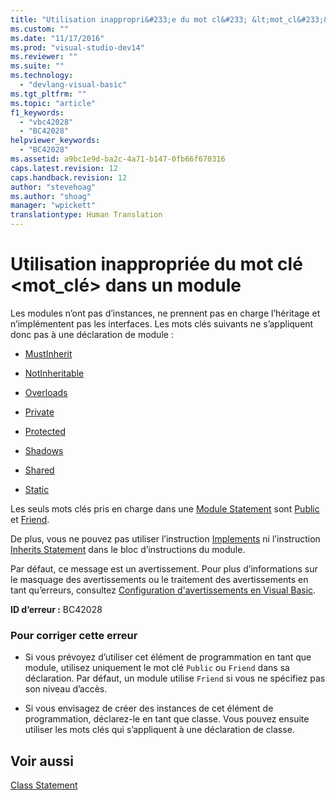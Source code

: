 ```yaml
---
title: "Utilisation inappropri&#233;e du mot cl&#233; &lt;mot_cl&#233;&gt; dans un module | Microsoft Docs"
ms.custom: ""
ms.date: "11/17/2016"
ms.prod: "visual-studio-dev14"
ms.reviewer: ""
ms.suite: ""
ms.technology: 
  - "devlang-visual-basic"
ms.tgt_pltfrm: ""
ms.topic: "article"
f1_keywords: 
  - "vbc42028"
  - "BC42028"
helpviewer_keywords: 
  - "BC42028"
ms.assetid: a9bc1e9d-ba2c-4a71-b147-0fb66f670316
caps.latest.revision: 12
caps.handback.revision: 12
author: "stevehoag"
ms.author: "shoag"
manager: "wpickett"
translationtype: Human Translation
---
```

# Utilisation inappropri&#233;e du mot cl&#233; &lt;mot_cl&#233;&gt; dans un module
Les modules n’ont pas d’instances, ne prennent pas en charge l’héritage et n’implémentent pas les interfaces. Les mots clés suivants ne s’appliquent donc pas à une déclaration de module :  
  
-   [MustInherit](../../visual-basic/language-reference/modifiers/mustinherit.md)  
  
-   [NotInheritable](../../visual-basic/language-reference/modifiers/notinheritable.md)  
  
-   [Overloads](../../visual-basic/language-reference/modifiers/overloads.md)  
  
-   [Private](../../visual-basic/language-reference/modifiers/private.md)  
  
-   [Protected](../../visual-basic/language-reference/modifiers/protected.md)  
  
-   [Shadows](../../visual-basic/language-reference/modifiers/shadows.md)  
  
-   [Shared](../../visual-basic/language-reference/modifiers/shared.md)  
  
-   [Static](../../visual-basic/language-reference/modifiers/static.md)  
  
 Les seuls mots clés pris en charge dans une [Module Statement](../../visual-basic/language-reference/statements/module-statement.md) sont [Public](../../visual-basic/language-reference/modifiers/public.md) et [Friend](../../visual-basic/language-reference/modifiers/friend.md).  
  
 De plus, vous ne pouvez pas utiliser l’instruction [Implements](../../visual-basic/language-reference/statements/implements-clause.md) ni l’instruction [Inherits Statement](../../visual-basic/language-reference/statements/inherits-statement.md) dans le bloc d’instructions du module.  
  
 Par défaut, ce message est un avertissement. Pour plus d’informations sur le masquage des avertissements ou le traitement des avertissements en tant qu’erreurs, consultez [Configuration d'avertissements en Visual Basic](/visual-studio/ide/configuring-warnings-in-visual-basic).  
  
 **ID d’erreur :** BC42028  
  
### Pour corriger cette erreur  
  
-   Si vous prévoyez d’utiliser cet élément de programmation en tant que module, utilisez uniquement le mot clé `Public` ou `Friend` dans sa déclaration. Par défaut, un module utilise `Friend` si vous ne spécifiez pas son niveau d’accès.  
  
-   Si vous envisagez de créer des instances de cet élément de programmation, déclarez\-le en tant que classe. Vous pouvez ensuite utiliser les mots clés qui s’appliquent à une déclaration de classe.  
  
## Voir aussi  
 [Class Statement](../../visual-basic/language-reference/statements/class-statement.md)
